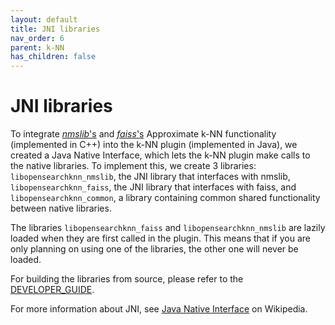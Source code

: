 ```yaml
---
layout: default
title: JNI libraries
nav_order: 6
parent: k-NN
has_children: false
---
```


# JNI libraries

To integrate [*nmslib*'s](https://github.com/nmslib/nmslib/) and  [*faiss*'s](https://github.com/facebookresearch/faiss/) Approximate k-NN functionality (implemented in C++) into the k-NN plugin (implemented in Java), we created a Java Native Interface, which lets the k-NN plugin make calls to the native libraries. To implement this, we create 3 libraries: `libopensearchknn_nmslib`, the JNI library that interfaces with nmslib, `libopensearchknn_faiss`, the JNI library that interfaces with faiss, and `libopensearchknn_common`, a library containing common shared functionality between native libraries.

The libraries `libopensearchknn_faiss` and `libopensearchknn_nmslib` are lazily loaded when they are first called in the plugin. This means that if you are only planning on using one of the libraries, the other one will never be loaded.

For building the libraries from source, please refer to the [DEVELOPER_GUIDE](https://github.com/opensearch-project/k-NN/blob/main/DEVELOPER_GUIDE.md).

For more information about JNI, see [Java Native Interface](https://en.wikipedia.org/wiki/Java_Native_Interface) on Wikipedia.
